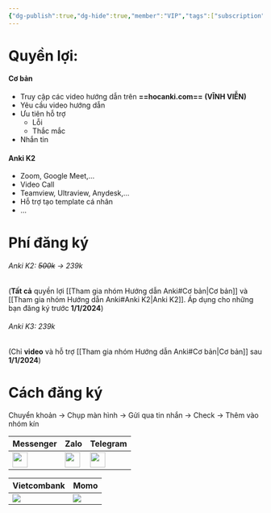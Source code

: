 ```yaml
---
{"dg-publish":true,"dg-hide":true,"member":"VIP","tags":["subscription"],"title":"Tham gia nhóm Hướng dẫn Anki","permalink":"/tham-gia-nhom-huong-dan-anki/","hide":true,"dgPassFrontmatter":true}
---
```


# Quyền lợi:

#### Cơ bản
- Truy cập các video hướng dẫn trên **==hocanki.com==** **(VĨNH VIỄN)**
- Yêu cầu video hướng dẫn
- Ưu tiên hỗ trợ
	- Lỗi
	- Thắc mắc
- Nhắn tin
#### Anki K2
- Zoom, Google Meet,…
- Video Call
- Teamview, Ultraview, Anydesk,…
- Hỗ trợ tạo template cá nhân
- …

# Phí đăng ký

###### Anki K2: ~~500k~~ → 239k
(**Tất cả** quyền lợi [[Tham gia nhóm Hướng dẫn Anki#Cơ bản\|Cơ bản]] và [[Tham gia nhóm Hướng dẫn Anki#Anki K2\|Anki K2]]. Áp dụng cho những bạn đăng ký trước **1/1/2024**)

###### Anki K3: 239k
(Chỉ **video** và hỗ trợ [[Tham gia nhóm Hướng dẫn Anki#Cơ bản\|Cơ bản]] sau **1/1/2024**)
# Cách đăng ký

Chuyển khoản → Chụp màn hình → Gửi qua tin nhắn → Check → Thêm vào nhóm kín

| Messenger  | Zalo  | Telegram  |
|-------|-------|-------|
| [<img  src="https://i.imgur.com/8Oq8Ftg.png" width="30">](https://m.me/tui.la.phuc747) | [<img  src="https://i.imgur.com/HNBJNZE.png" width="30">](https://zalo.me/346598402) | [<img  src="https://i.imgur.com/9PROKnb.png" width="30">](https://t.me/lehoangphuc747) |

| Vietcombank  | Momo  |
|-------|-------|
| ![](https://i.imgur.com/v9TU09p.png) | ![](https://i.imgur.com/WKxy0GI.png) |



